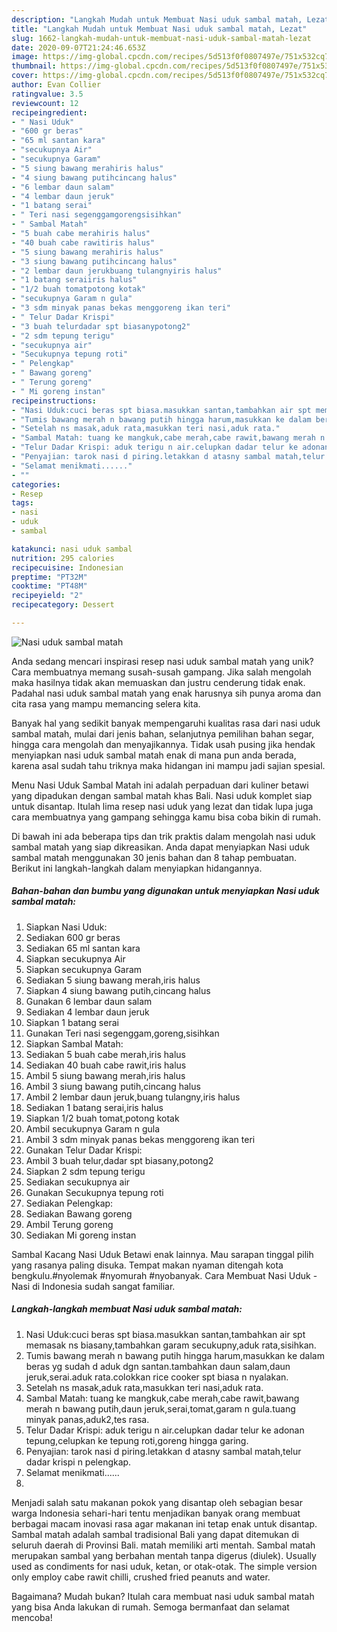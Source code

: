 ```yaml
---
description: "Langkah Mudah untuk Membuat Nasi uduk sambal matah, Lezat"
title: "Langkah Mudah untuk Membuat Nasi uduk sambal matah, Lezat"
slug: 1662-langkah-mudah-untuk-membuat-nasi-uduk-sambal-matah-lezat
date: 2020-09-07T21:24:46.653Z
image: https://img-global.cpcdn.com/recipes/5d513f0f0807497e/751x532cq70/nasi-uduk-sambal-matah-foto-resep-utama.jpg
thumbnail: https://img-global.cpcdn.com/recipes/5d513f0f0807497e/751x532cq70/nasi-uduk-sambal-matah-foto-resep-utama.jpg
cover: https://img-global.cpcdn.com/recipes/5d513f0f0807497e/751x532cq70/nasi-uduk-sambal-matah-foto-resep-utama.jpg
author: Evan Collier
ratingvalue: 3.5
reviewcount: 12
recipeingredient:
- " Nasi Uduk"
- "600 gr beras"
- "65 ml santan kara"
- "secukupnya Air"
- "secukupnya Garam"
- "5 siung bawang merahiris halus"
- "4 siung bawang putihcincang halus"
- "6 lembar daun salam"
- "4 lembar daun jeruk"
- "1 batang serai"
- " Teri nasi segenggamgorengsisihkan"
- " Sambal Matah"
- "5 buah cabe merahiris halus"
- "40 buah cabe rawitiris halus"
- "5 siung bawang merahiris halus"
- "3 siung bawang putihcincang halus"
- "2 lembar daun jerukbuang tulangnyiris halus"
- "1 batang seraiiris halus"
- "1/2 buah tomatpotong kotak"
- "secukupnya Garam n gula"
- "3 sdm minyak panas bekas menggoreng ikan teri"
- " Telur Dadar Krispi"
- "3 buah telurdadar spt biasanypotong2"
- "2 sdm tepung terigu"
- "secukupnya air"
- "Secukupnya tepung roti"
- " Pelengkap"
- " Bawang goreng"
- " Terung goreng"
- " Mi goreng instan"
recipeinstructions:
- "Nasi Uduk:cuci beras spt biasa.masukkan santan,tambahkan air spt memasak ns biasany,tambahkan garam secukupny,aduk rata,sisihkan."
- "Tumis bawang merah n bawang putih hingga harum,masukkan ke dalam beras yg sudah d aduk dgn santan.tambahkan daun salam,daun jeruk,serai.aduk rata.colokkan rice cooker spt biasa n nyalakan."
- "Setelah ns masak,aduk rata,masukkan teri nasi,aduk rata."
- "Sambal Matah: tuang ke mangkuk,cabe merah,cabe rawit,bawang merah n bawang putih,daun jeruk,serai,tomat,garam n gula.tuang minyak panas,aduk2,tes rasa."
- "Telur Dadar Krispi: aduk terigu n air.celupkan dadar telur ke adonan tepung,celupkan ke tepung roti,goreng hingga garing."
- "Penyajian: tarok nasi d piring.letakkan d atasny sambal matah,telur dadar krispi n pelengkap."
- "Selamat menikmati......"
- ""
categories:
- Resep
tags:
- nasi
- uduk
- sambal

katakunci: nasi uduk sambal 
nutrition: 295 calories
recipecuisine: Indonesian
preptime: "PT32M"
cooktime: "PT48M"
recipeyield: "2"
recipecategory: Dessert

---
```



![Nasi uduk sambal matah](https://img-global.cpcdn.com/recipes/5d513f0f0807497e/751x532cq70/nasi-uduk-sambal-matah-foto-resep-utama.jpg)

Anda sedang mencari inspirasi resep nasi uduk sambal matah yang unik? Cara membuatnya memang susah-susah gampang. Jika salah mengolah maka hasilnya tidak akan memuaskan dan justru cenderung tidak enak. Padahal nasi uduk sambal matah yang enak harusnya sih punya aroma dan cita rasa yang mampu memancing selera kita.

Banyak hal yang sedikit banyak mempengaruhi kualitas rasa dari nasi uduk sambal matah, mulai dari jenis bahan, selanjutnya pemilihan bahan segar, hingga cara mengolah dan menyajikannya. Tidak usah pusing jika hendak menyiapkan nasi uduk sambal matah enak di mana pun anda berada, karena asal sudah tahu triknya maka hidangan ini mampu jadi sajian spesial.

Menu Nasi Uduk Sambal Matah ini adalah perpaduan dari kuliner betawi yang dipadukan dengan sambal matah khas Bali. Nasi uduk komplet siap untuk disantap. Itulah lima resep nasi uduk yang lezat dan tidak lupa juga cara membuatnya yang gampang sehingga kamu bisa coba bikin di rumah.


Di bawah ini ada beberapa tips dan trik praktis dalam mengolah nasi uduk sambal matah yang siap dikreasikan. Anda dapat menyiapkan Nasi uduk sambal matah menggunakan 30 jenis bahan dan 8 tahap pembuatan. Berikut ini langkah-langkah dalam menyiapkan hidangannya.

<!--inarticleads1-->

##### Bahan-bahan dan bumbu yang digunakan untuk menyiapkan Nasi uduk sambal matah:

1. Siapkan  Nasi Uduk:
1. Sediakan 600 gr beras
1. Sediakan 65 ml santan kara
1. Siapkan secukupnya Air
1. Siapkan secukupnya Garam
1. Sediakan 5 siung bawang merah,iris halus
1. Siapkan 4 siung bawang putih,cincang halus
1. Gunakan 6 lembar daun salam
1. Sediakan 4 lembar daun jeruk
1. Siapkan 1 batang serai
1. Gunakan  Teri nasi segenggam,goreng,sisihkan
1. Siapkan  Sambal Matah:
1. Sediakan 5 buah cabe merah,iris halus
1. Sediakan 40 buah cabe rawit,iris halus
1. Ambil 5 siung bawang merah,iris halus
1. Ambil 3 siung bawang putih,cincang halus
1. Ambil 2 lembar daun jeruk,buang tulangny,iris halus
1. Sediakan 1 batang serai,iris halus
1. Siapkan 1/2 buah tomat,potong kotak
1. Ambil secukupnya Garam n gula
1. Ambil 3 sdm minyak panas bekas menggoreng ikan teri
1. Gunakan  Telur Dadar Krispi:
1. Ambil 3 buah telur,dadar spt biasany,potong2
1. Siapkan 2 sdm tepung terigu
1. Sediakan secukupnya air
1. Gunakan Secukupnya tepung roti
1. Sediakan  Pelengkap:
1. Sediakan  Bawang goreng
1. Ambil  Terung goreng
1. Sediakan  Mi goreng instan


Sambal Kacang Nasi Uduk Betawi enak lainnya. Mau sarapan tinggal pilih yang rasanya paling disuka. Tempat makan nyaman ditengah kota bengkulu.#nyolemak #nyomurah #nyobanyak. Cara Membuat Nasi Uduk - Nasi di Indonesia sudah sangat familiar. 

<!--inarticleads2-->

##### Langkah-langkah membuat Nasi uduk sambal matah:

1. Nasi Uduk:cuci beras spt biasa.masukkan santan,tambahkan air spt memasak ns biasany,tambahkan garam secukupny,aduk rata,sisihkan.
1. Tumis bawang merah n bawang putih hingga harum,masukkan ke dalam beras yg sudah d aduk dgn santan.tambahkan daun salam,daun jeruk,serai.aduk rata.colokkan rice cooker spt biasa n nyalakan.
1. Setelah ns masak,aduk rata,masukkan teri nasi,aduk rata.
1. Sambal Matah: tuang ke mangkuk,cabe merah,cabe rawit,bawang merah n bawang putih,daun jeruk,serai,tomat,garam n gula.tuang minyak panas,aduk2,tes rasa.
1. Telur Dadar Krispi: aduk terigu n air.celupkan dadar telur ke adonan tepung,celupkan ke tepung roti,goreng hingga garing.
1. Penyajian: tarok nasi d piring.letakkan d atasny sambal matah,telur dadar krispi n pelengkap.
1. Selamat menikmati......
1. 


Menjadi salah satu makanan pokok yang disantap oleh sebagian besar warga Indonesia sehari-hari tentu menjadikan banyak orang membuat berbagai macam inovasi rasa agar makanan ini tetap enak untuk disantap. Sambal matah adalah sambal tradisional Bali yang dapat ditemukan di seluruh daerah di Provinsi Bali. matah memiliki arti mentah. Sambal matah merupakan sambal yang berbahan mentah tanpa digerus (diulek). Usually used as condiments for nasi uduk, ketan, or otak-otak. The simple version only employ cabe rawit chilli, crushed fried peanuts and water. 

Bagaimana? Mudah bukan? Itulah cara membuat nasi uduk sambal matah yang bisa Anda lakukan di rumah. Semoga bermanfaat dan selamat mencoba!
